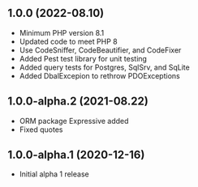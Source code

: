 ## 1.0.0 (2022-08.10)
- Minimum PHP version 8.1
- Updated code to meet PHP 8
- Use CodeSniffer, CodeBeautifier, and CodeFixer
- Added Pest test library for unit testing
- Added query tests for Postgres, SqlSrv, and SqLite
- Added DbalExcepion to rethrow PDOExceptions

## 1.0.0-alpha.2 (2021-08.22)
- ORM package Expressive added
- Fixed quotes

## 1.0.0-alpha.1 (2020-12-16)
- Initial alpha 1 release